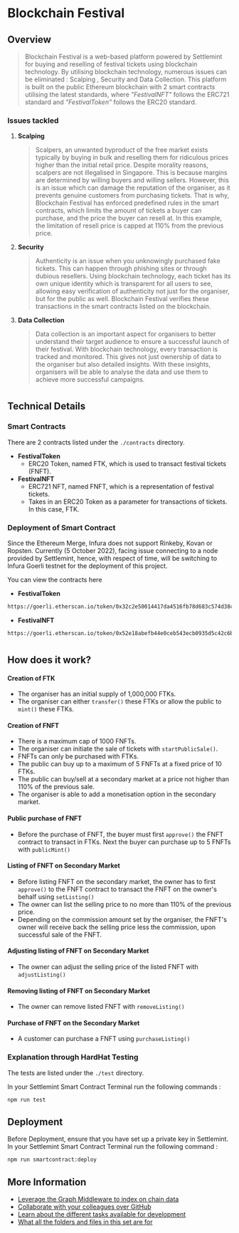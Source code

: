 # Blockchain Festival

## Overview

> Blockchain Festival is a web-based platform powered by Settlemint for buying and reselling of festival tickets using blockchain technology. By utilising blockchain technology, numerous issues can be eliminated : Scalping , Security and Data Collection. This platform is built on the public Ethereum blockchain with 2 smart contracts utilising the latest standards, where _"FestivalNFT"_ follows the ERC721 standard and _"FestivalToken"_ follows the ERC20 standard.

### Issues tackled

1. **Scalping**

   > Scalpers, an unwanted byproduct of the free market exists typically by buying in bulk and reselling them for ridiculous prices higher than the initial retail price. Despite morality reasons, scalpers are not illegalised in Singapore. This is because margins are determined by willing buyers and willing sellers. However, this is an issue which can damage the reputation of the organiser, as it prevents genuine customers from purchasing tickets. That is why, Blockchain Festival has enforced predefined rules in the smart contracts, which limits the amount of tickets a buyer can purchase, and the price the buyer can resell at. In this example, the limitation of resell price is capped at 110% from the previous price.

2. **Security**

   > Authenticity is an issue when you unknowingly purchased fake tickets. This can happen through phishing sites or through dubious resellers. Using blockchain technology, each ticket has its own unique identity which is transparent for all users to see, allowing easy verification of authenticity not just for the organiser, but for the public as well. Blockchain Festival verifies these transactions in the smart contracts listed on the blockchain.

3. **Data Collection**

   > Data collection is an important aspect for organisers to better understand their target audience to ensure a successful launch of their festival. With blockchain technology, every transaction is tracked and monitored. This gives not just ownership of data to the organiser but also detailed insights. With these insights, organisers will be able to analyse the data and use them to achieve more successful campaigns.

#

## Technical Details

### Smart Contracts

There are 2 contracts listed under the `./contracts` directory.

- **FestivalToken**
  - ERC20 Token, named FTK, which is used to transact festival tickets (FNFT).
- **FestivalNFT**
  - ERC721 NFT, named FNFT, which is a representation of festival tickets.
  - Takes in an ERC20 Token as a parameter for transactions of tickets. In this case, FTK.

### Deployment of Smart Contract

Since the Ethereum Merge, Infura does not support Rinkeby, Kovan or Ropsten. Currently (5 October 2022), facing issue connecting to a node provided by Settlemint, hence, with respect of time, will be switching to Infura Goerli testnet for the deployment of this project.

You can view the contracts here

- **FestivalToken**

```bash
https://goerli.etherscan.io/token/0x32c2e50014417da4516fb78d683c574d38c0b37d
```

- **FestivalNFT**

```bash
https://goerli.etherscan.io/token/0x52e18abefb44e0ceb543ecb0935d5c42c6b2f233
```

#

## How does it work?

#### Creation of FTK

- The organiser has an initial supply of 1,000,000 FTKs.
- The organiser can either `transfer()` these FTKs or allow the public to `mint()` these FTKs.

#### Creation of FNFT

- There is a maximum cap of 1000 FNFTs.
- The organiser can initiate the sale of tickets with `startPublicSale()`.
- FNFTs can only be purchased with FTKs.
- The public can buy up to a maximum of 5 FNFTs at a fixed price of 10 FTKs.
- The public can buy/sell at a secondary market at a price not higher than 110% of the previous sale.
- The organiser is able to add a monetisation option in the secondary market.

#### Public purchase of FNFT

- Before the purchase of FNFT, the buyer must first `approve()` the FNFT contract to transact in FTKs. Next the buyer can purchase up to 5 FNFTs with `publicMint()`

#### Listing of FNFT on Secondary Market

- Before listing FNFT on the secondary market, the owner has to first `approve()` to the FNFT contract to transact the FNFT on the owner's behalf using `setListing()`
- The owner can list the selling price to no more than 110% of the previous price.
- Depending on the commission amount set by the organiser, the FNFT's owner will receive back the selling price less the commission, upon successful sale of the FNFT.

#### Adjusting listing of FNFT on Secondary Market

- The owner can adjust the selling price of the listed FNFT with `adjustListing()`

#### Removing listing of FNFT on Secondary Market

- The owner can remove listed FNFT with `removeListing()`

#### Purchase of FNFT on the Secondary Market

- A customer can purchase a FNFT using `purchaseListing()`

### Explanation through HardHat Testing

The tests are listed under the `./test` directory.

In your Settlemint Smart Contract Terminal run the following commands :

```bash
npm run test
```

## Deployment

Before Deployment, ensure that you have set up a private key in Settlemint.
In your Settlemint Smart Contract Terminal run the following command :

```bash
npm run smartcontract:deploy
```

## More Information

- [Leverage the Graph Middleware to index on chain data](./docs/graph-middleware.md)
- [Collaborate with your colleagues over GitHub](./docs/collaborate-over-github.md)
- [Learn about the different tasks available for development](./docs/development-tasks.md)
- [What all the folders and files in this set are for](./docs/project-structure.md)
